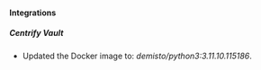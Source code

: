 
#### Integrations

##### Centrify Vault
- Updated the Docker image to: *demisto/python3:3.11.10.115186*.





